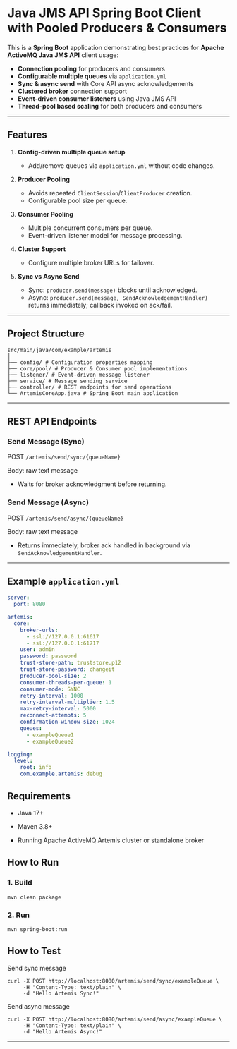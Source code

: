 # Java JMS API Spring Boot Client with Pooled Producers & Consumers

This is a **Spring Boot** application demonstrating best practices for **Apache ActiveMQ Java JMS API** client usage:
- **Connection pooling** for producers and consumers
- **Configurable multiple queues** via `application.yml`
- **Sync & async send** with Core API async acknowledgements
- **Clustered broker** connection support
- **Event-driven consumer listeners** using Java JMS API
- **Thread-pool based scaling** for both producers and consumers

---

## Features

1. **Config-driven multiple queue setup**
   - Add/remove queues via `application.yml` without code changes.

2. **Producer Pooling**
   - Avoids repeated `ClientSession`/`ClientProducer` creation.
   - Configurable pool size per queue.

3. **Consumer Pooling**
   - Multiple concurrent consumers per queue.
   - Event-driven listener model for message processing.

4. **Cluster Support**
   - Configure multiple broker URLs for failover.

6. **Sync vs Async Send**
   - Sync: `producer.send(message)` blocks until acknowledged.
   - Async: `producer.send(message, SendAcknowledgementHandler)` returns immediately; callback invoked on ack/fail.

---

## Project Structure
```
src/main/java/com/example/artemis
│
├── config/ # Configuration properties mapping
├── core/pool/ # Producer & Consumer pool implementations
├── listener/ # Event-driven message listener
├── service/ # Message sending service
├── controller/ # REST endpoints for send operations
└── ArtemisCoreApp.java # Spring Boot main application
```
---

## REST API Endpoints

### Send Message (Sync)

POST `/artemis/send/sync/{queueName}`

Body: raw text message


- Waits for broker acknowledgment before returning.

### Send Message (Async)

POST `/artemis/send/async/{queueName}`

Body: raw text message


- Returns immediately, broker ack handled in background via `SendAcknowledgementHandler`.

---

## Example `application.yml`

```yaml
server:
  port: 8080

artemis:
  core:
    broker-urls:
      - ssl://127.0.0.1:61617
      - ssl://127.0.0.1:61717
    user: admin
    password: password
    trust-store-path: truststore.p12
    trust-store-password: changeit
    producer-pool-size: 2
    consumer-threads-per-queue: 1
    consumer-mode: SYNC
    retry-interval: 1000
    retry-interval-multiplier: 1.5
    max-retry-interval: 5000
    reconnect-attempts: 5
    confirmation-window-size: 1024
    queues:
      - exampleQueue1
      - exampleQueue2

logging:
  level:
    root: info
    com.example.artemis: debug
```

## Requirements
- Java 17+

- Maven 3.8+

- Running Apache ActiveMQ Artemis cluster or standalone broker

## How to Run

### 1. Build
```
mvn clean package
```

### 2. Run
```
mvn spring-boot:run
```

## How to Test

Send sync message

```
curl -X POST http://localhost:8080/artemis/send/sync/exampleQueue \
     -H "Content-Type: text/plain" \
     -d "Hello Artemis Sync!"
```

Send async message

```
curl -X POST http://localhost:8080/artemis/send/async/exampleQueue \
     -H "Content-Type: text/plain" \
     -d "Hello Artemis Async!"
```




---